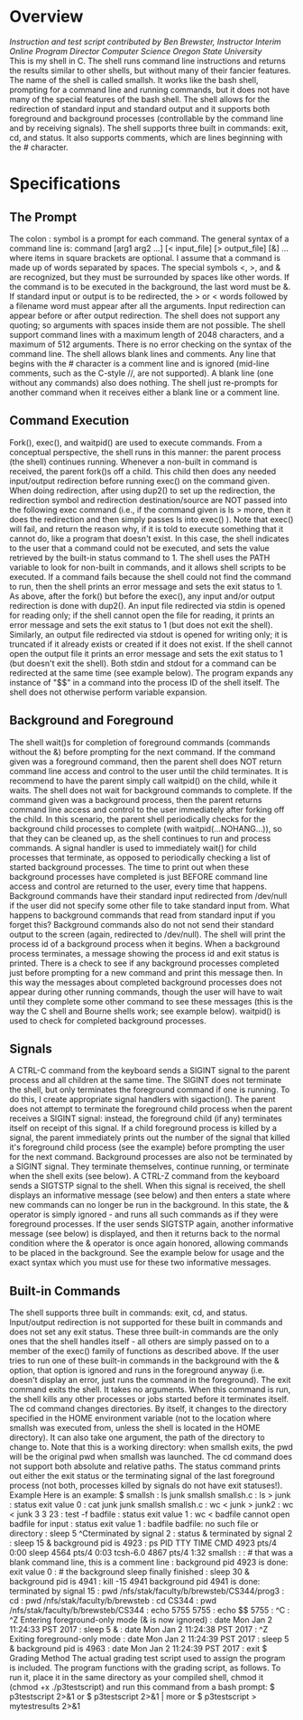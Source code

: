
<h1>Overview</h1>
<i>Instruction and test script contributed by Ben Brewster, Instructor
Interim Online Program Director
Computer Science
Oregon State University</i><br>
This is my shell in C. The shell runs command line instructions and returns the results similar to other shells, but without many of their fancier features.
The name of the shell is called smallsh. It works like the bash shell, prompting for a command line and running commands, but it does not have many of the special features of the bash shell.
The shell allows for the redirection of standard input and standard output and it supports both foreground and background processes (controllable by the command line and by receiving signals).
The shell supports three built in commands: exit, cd, and status. It also supports comments, which are lines beginning with the # character.

<h1>Specifications</h1>
<h2>The Prompt</h2>
The colon : symbol is a prompt for each command. 
The general syntax of a command line is:
command [arg1 arg2 ...] [< input_file] [> output_file] [&]
…where items in square brackets are optional.  I assume that a command is made up of words separated by spaces. The special symbols <, >, and & are recognized, but they must be surrounded by spaces like other words. If the command is to be executed in the background, the last word must be &. If standard input or output is to be redirected, the > or < words followed by a filename word must appear after all the arguments. Input redirection can appear before or after output redirection.
The shell does not support any quoting; so arguments with spaces inside them are not possible.
The shell support command lines with a maximum length of 2048 characters, and a maximum of 512 arguments. There is no error checking on the syntax of the command line.
The shell allows blank lines and comments. Any line that begins with the # character is a comment line and is ignored (mid-line comments, such as the C-style //, are not supported).  A blank line (one without any commands) also does nothing. The shell just re-prompts for another command when it receives either a blank line or a comment line.
<h2>Command Execution</h2>
Fork(), exec(), and waitpid() are used to execute commands. From a conceptual perspective, the shell runs in this manner: the parent process (the shell) continues running. Whenever a non-built in command is received, the parent fork()s off a child. This child then does any needed input/output redirection before running exec() on the command given. When doing redirection, after using dup2() to set up the redirection, the redirection symbol and redirection destination/source are NOT passed into the following exec command (i.e., if the command given is ls > more, then it does the redirection and then simply passes ls into exec() ).
Note that exec() will fail, and return the reason why, if it is told to execute something that it cannot do, like a program that doesn't exist. In this case, the shell indicates to the user that a command could not be executed, and sets the value retrieved by the built-in status command to 1.
The shell uses the PATH variable to look for non-built in commands, and it allows shell scripts to be executed. If a command fails because the shell could not find the command to run, then the shell prints an error message and sets the exit status to 1.
As above, after the fork() but before the exec(), any input and/or output redirection is done with dup2(). An input file redirected via stdin is opened for reading only; if the shell cannot open the file for reading, it prints an error message and sets the exit status to 1 (but does not exit the shell). Similarly, an output file redirected via stdout is opened for writing only; it is truncated if it already exists or created if it does not exist. If the shell cannot open the output file it prints an error message and sets the exit status to 1 (but doesn't exit the shell).
Both stdin and stdout for a command can be redirected at the same time (see example below).
The program expands any instance of "$$" in a command into the process ID of the shell itself. The shell does not otherwise perform variable expansion. 
<h2>Background and Foreground</h2>
The shell wait()s for completion of foreground commands (commands without the &) before prompting for the next command. If the command given was a foreground command, then the parent shell does NOT return command line access and control to the user until the child terminates. It is recommend to have the parent simply call waitpid() on the child, while it waits.
The shell does not wait for background commands to complete. If the command given was a background process, then the parent returns command line access and control to the user immediately after forking off the child. In this scenario, the parent shell  periodically checks for the background child processes to complete (with waitpid(...NOHANG...)), so that they can be cleaned up, as the shell continues to run and process commands.  A signal handler is used to immediately wait() for child processes that terminate, as opposed to periodically checking a list of started background processes. The time to print out when these background processes have completed is just BEFORE command line access and control are returned to the user, every time that happens. 
Background commands have their standard input redirected from /dev/null if the user did not specify some other file to take standard input from. What happens to background commands that read from standard input if you forget this? Background commands  also do not not send their standard output to the screen (again, redirected to /dev/null).
The shell will print the process id of a background process when it begins. When a background process terminates, a message showing the process id and exit status is printed. There is a check to see if any background processes completed just before prompting for a new command and print this message then. In this way the messages about completed background processes does not appear during other running commands, though the user will have to wait until they complete some other command to see these messages (this is the way the C shell and Bourne shells work; see example below). waitpid() is used to check for completed background processes.
<h2>Signals</h2>
A CTRL-C command from the keyboard sends a SIGINT signal to the parent process and all children at the same time. The SIGINT does not terminate the shell, but only terminates the foreground command if one is running. To do this, I create appropriate signal handlers with sigaction(). The parent does not attempt to terminate the foreground child process when the parent receives a SIGINT signal: instead, the foreground child (if any) terminates itself on receipt of this signal.
If a child foreground process is killed by a signal, the parent immediately prints out the number of the signal that killed it's foreground child process (see the example) before prompting the user for the next command.
Background processes are also not be terminated by a SIGINT signal. They terminate themselves, continue running, or terminate when the shell exits (see below).
A CTRL-Z command from the keyboard sends a SIGTSTP signal to the shell. When this signal is received, the shell displays an informative message (see below) and then enters a state where new commands can no longer be run in the background. In this state, the & operator is simply ignored - and runs all such commands as if they were foreground processes. If the user sends SIGTSTP again, another informative message (see below) is displayed, and then it returns back to the normal condition where the & operator is once again honored, allowing commands to be placed in the background. See the example below for usage and the exact syntax which you must use for these two informative messages.
<h2>Built-in Commands</h2>
The shell supports three built in commands: exit, cd, and status. Input/output redirection is not supported for these built in commands and does not set any exit status. These three built-in commands are the only ones that the shell handles itself - all others are simply passed on to a member of the exec() family of functions as described above.
If the user tries to run one of these built-in commands in the background with the & option, that option is ignored and runs in the foreground anyway (i.e. doesn't display an error, just runs the command in the foreground).
The exit command exits the shell. It takes no arguments. When this command is run, the shell kills any other processes or jobs  started before it terminates itself.
The cd command changes directories.  By itself, it changes to the directory specified in the HOME environment variable (not to the location where smallsh was executed from, unless the shell is located in the HOME directory).  It can also take one argument, the path of the directory to change to. Note that this is a working directory: when smallsh exits, the pwd will be the original pwd when smallsh was launched. The cd command does not support both absolute and relative paths.
The status command prints out either the exit status or the terminating signal of the last foreground process (not both, processes killed by signals do not have exit statuses!).
Example
Here is an example:
$ smallsh
: ls
junk   smallsh    smallsh.c
: ls > junk
 : status
 exit value 0
: cat junk
junk
smallsh
smallsh.c
: wc < junk > junk2
: wc < junk
       3       3      23
: test -f badfile
: status
exit value 1
: wc < badfile
cannot open badfile for input
: status
exit value 1
: badfile
badfile: no such file or directory
: sleep 5
^Cterminated by signal 2
: status &
terminated by signal 2
: sleep 15 &
background pid is 4923
: ps
   PID TTY      TIME CMD
  4923 pts/4    0:00 sleep
  4564 pts/4    0:03 tcsh-6.0
  4867 pts/4    1:32 smallsh
: 
: # that was a blank command line, this is a comment line
:
background pid 4923 is done: exit value 0
: # the background sleep finally finished
: sleep 30 &
background pid is 4941
: kill -15 4941
background pid 4941 is done: terminated by signal 15
: pwd
/nfs/stak/faculty/b/brewsteb/CS344/prog3
: cd
: pwd
/nfs/stak/faculty/b/brewsteb
: cd CS344
: pwd
/nfs/stak/faculty/b/brewsteb/CS344
: echo 5755
5755
: echo $$
5755
: ^C
: ^Z
Entering foreground-only mode (& is now ignored)
: date
Mon Jan  2 11:24:33 PST 2017
: sleep 5 &
: date
Mon Jan  2 11:24:38 PST 2017
: ^Z
Exiting foreground-only mode
: date
Mon Jan  2 11:24:39 PST 2017
: sleep 5 &
background pid is 4963
: date
Mon Jan  2 11:24:39 PST 2017
: exit
$
Grading Method
The actual grading test script used to assign the program is included. The program functions with the grading script, as follows. To run it, place it in the same directory as your compiled shell, chmod it (chmod +x ./p3testscript) and run this command from a bash prompt:
$ p3testscript 2>&1
or
$ p3testscript 2>&1 | more
or
$ p3testscript > mytestresults 2>&1 


